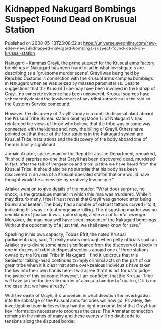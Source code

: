 # Kidnapped Nakugard Bombings Suspect Found Dead on Krusual Station
Published on 2008-05-13T23:08:32 at https://universe.eveonline.com/new-eden-news/kidnapped-nakugard-bombings-suspect-found-dead-on-krusual-station

Nakugard – Kammas Grayli, the prime suspect for the Krusual arms factory bombings in Nakugard has been found dead in what investigators are describing as a 'gruesome murder scene'. Grayli was being held by Republic Customs in connection with the Krusual arms complex bombings in Nakugard when he was seized by masked paramilitaries. Despite suggestions that the Krusual Tribe may have been involved in the kidnap of Grayli, no concrete evidence has been uncovered. Krusual sources have vehemently denied the involvement of any tribal authorities in the raid on the Customs Service compound.

However, the discovery of Grayli's body in a rubbish disposal plant aboard the Krusual Tribe Bureau station orbiting Moon 12 of Nakugard V has reinforced the views of those who believe that the tribe was in some way connected with the kidnap and, now, the killing of Grayli. Others have pointed out that three of the four stations in the Nakugard system are Krusual Tribe installations and the discovery of the body aboard one of them is hardly significant.

Jomain Ariakor, spokesman for the Republic Justice Department, remarked, "It should surprise no-one that Grayli has been discovered dead, murdered in fact, after the talk of vengeance and tribal justice we have heard from the Krusual Tribe. It should also be no surprise that his body has been discovered in an area of a Krusual-operated station that one would have thought would be accessible by relatively few people."

Ariakor went on to give details of the murder, "What does surprise, no shock, is the grotesque manner in which this man was murdered. While it may disturb many, I feel I must reveal that Grayli was garroted after being bound and beaten. The body had a number of outcast tattoos carved into it, indicating this was a ritual vengeance killing. This disgusting murder was no semblance of justice. It was, quite simply, a vile act of hateful revenge. Moreover, the man may well have been innocent of the Nakugard bombings. Without the opportunity of a just trial, we shall never know for sure."

Speaking in his own capacity, Tobias Efrit, the noted Krusual parliamentarian, said, "It really makes me laugh when petty officials such as Ariakor try to divine some great significance from the discovery of a body in one of dozens of rubbish disposal sections aboard one of three stations owned by the Krusual Tribe in Nakugard. I find it ludicrous that this Sebiestor talking-head continues to imply criminal acts on the part of our great tribe when it is clear that some over-zealous individuals have taken the law into their own hands here. I will agree that it is not for us to judge the justice of this outcome. However, I am confident that the Krusual Tribe will have justice for the vile murder of almost a hundred of our kin, if it is not the case that we have already."

With the death of Grayli, it is uncertain in what direction the investigation into the sabotage of the Krusual arms factories will now go. Privately, the investigation team believes they had the right man or at least that Grayli had key information necessary to progress the case. The Ammatar connection remains in the minds of many and these events will no doubt add to tensions along the disputed border.
